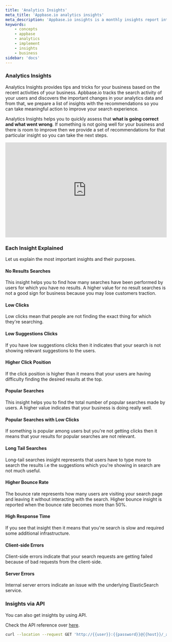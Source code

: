 ```yaml
---
title: 'Analytics Insights'
meta_title: 'Appbase.io analytics insights'
meta_description: 'Appbase.io insights is a monthly insights report into improving your search performance compiled by our team of search experts.'
keywords:
    - concepts
    - appbase
    - analytics
    - implement
    - insights
    - business
sidebar: 'docs'
---
```


### Analytics Insights
Analytics Insights provides tips and tricks for your business based on the recent activities of your business. Apbbase.io tracks the search activity of your users and discovers the important changes in your analytics data and from that, we prepare a list of insights with the recommendations so you can take meaningful action to improve your search experience.

Analytics Insights helps you to quickly assess that <b>what is going correct and what went wrong</b>. If something is not going well for your business and there is room to improve then we provide a set of recommendations for that particular insight so you can take the next steps.

<div style="height: 0; padding-bottom: calc(51.81% + 35px); position:relative; width: 100%;"><iframe allow="autoplay; gyroscope;" allowfullscreen height="100%" referrerpolicy="strict-origin" src="https://www.kapwing.com/e/5ebbc3276baaa5001357bf40" style="border:0; height:100%; left:0; overflow:hidden; position:absolute; top:0; width:100%" title="Embedded content made with Kapwing" width="100%"></iframe></div>

### Each Insight Explained
Let us explain the most important insights and their purposes.

#### No Results Searches
This insight helps you to find how many searches have been performed by users for which you have no results. A higher value for no result searches is not a good sign for business because you may lose customers traction.

#### Low Clicks
Low clicks mean that people are not finding the exact thing for which they're searching.

#### Low Suggestions Clicks
If you have low suggestions clicks then it indicates that your search is not showing relevant suggestions to the users.

#### Higher Click Position
If the click position is higher than it means that your users are having difficulty finding the desired results at the top.

#### Popular Searches
This insight helps you to find the total number of popular searches made by users. A higher value indicates that your business is doing really well.

#### Popular Searches with Low Clicks
If something is popular among users but you're not getting clicks then it means that your results for popular searches are not relevant.

#### Long Tail Searches
Long-tail searches insight represents that users have to type more to search the results i.e the suggestions which you're showing in search are not much useful.

#### Higher Bounce Rate
The bounce rate represents how many users are visiting your search page and leaving it without interacting with the search. Higher bounce insight is reported when the bounce rate becomes more than 50%. 

#### High Response Time
If you see that insight then it means that you're search is slow and required some additional infrastructure.

#### Client-side Errors
Client-side errors indicate that your search requests are getting failed because of bad requests from the client-side.

#### Server Errors
Internal server errors indicate an issue with the underlying ElasticSearch service.

### Insights via API

You can also get insights by using API.

Check the API reference over [here](https://arc-api.appbase.io/?version=latest#4bb9a282-586d-4e1b-aa46-79359665769c).

```bash
curl --location --request GET 'http://{{user}}:{{password}}@{{host}}/_analytics/insights'
```